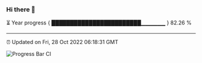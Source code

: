 ### Hi there 👋

⏳ Year progress { ████████████████████████▁▁▁▁▁▁ } 82.26 %

---

⏰ Updated on Fri, 28 Oct 2022 06:18:31 GMT

![Progress Bar CI](https://github.com/liununu/liununu/workflows/Progress%20Bar%20CI/badge.svg)
